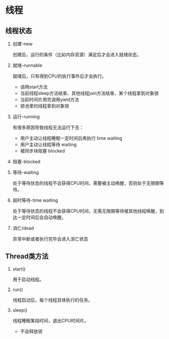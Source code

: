 # 线程

## 线程状态
1. 创建-new

   创建后，运行的条件（比如内存资源）满足后才会进入就绪状态。

1. 就绪-runnable

   就绪后，只有得到CPU的执行事件后才会执行。
   * 调用start方法
   * 当前线程sleep方法结束、其他线程join方法结束、某个线程拿到对象锁
   * 当前时间片用完调用yield方法
   * 锁池里的线程拿到对象锁
   

1. 运行-running

   有很多原因导致线程无法运行下去：
   * 用户主动让线程睡眠一定时间后再执行 time waiting
   * 用户主动让线程等待 waiting
   * 被同步块阻塞 blocked

1. 阻塞-blocked

1. 等待-waiting

   处于等待状态的线程不会获得CPU时间，需要被主动唤醒，否则处于无限期等待。

1. 超时等待-time waiting

   处于等待状态的线程不会获得CPU时间，无需无限期等待被其他线程唤醒，到达一定时间后会自动唤醒。

1. 消亡/dead
 
   异常中断或者执行完毕会进入消亡状态
   
## Thread类方法

1. start()

   用于启动线程。

1. run()

   线程启动后，每个线程具体执行的任务。

1. sleep()

   线程睡眠某段时间，退出CPU时间片。
   * 不会释放锁